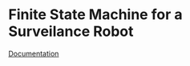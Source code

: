 # Finite State Machine for a Surveilance Robot
[Documentation](https://salvo-dippolito.github.io/ontological_surveyor/)

